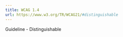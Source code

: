 ```yaml
---
title: WCAG 1.4
url: https://www.w3.org/TR/WCAG21/#distinguishable
---
```

Guideline - Distinguishable